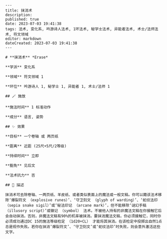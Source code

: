 
    ---
    title: 抹消术
    description: 
    published: true
    date: 2023-07-03 19:41:38
    tags: 法术, 变化系, 吟游诗人法术, 1环法术, 秘学士法术, 异能者法术, 术士/法师法术, 符文领域
    editor: markdown
    dateCreated: 2023-07-03 19:41:38
    ---

    # **抹消术** *Erase*

    **学派** 变化系 

    **领域** 符文领域 1

    **环位** 吟游诗人 1, 秘学士 1, 异能者 1, 术士/法师 1

    ## 🪄 施放

    **施法时间** 1 标准动作

    **成分** 语言, 姿势

    ## ✨ 效果 

    **目标** 一个卷轴 或 两页纸 

    **距离** 近距 (25尺+5尺/2等级)  

    **持续时间** 立即 

    **豁免** 见后文

    **法术抗力** 否

    ## 📖 描述

    抹消术可去除卷轴、一两页纸、羊皮纸、或者类似表面上的魔法或一般文稿。你可以籍该法术移除‘爆裂符文 （explosive runes）’、‘守卫刻文 （glyph of warding）’、‘蛇纹法印 （sepia snake sigil）’或‘秘法印记 （arcane mark）’，但不能移除‘谜幻手稿 （illusory script）’或徽记 （symbol） 法术。不被他人持有的非魔法文稿在你接触它后会自动抹消。否则，非魔法文稿有90%的机率被抹消。要抹消魔法文稿，你必须接触它，同时你必须成功通过DC 15的施法等级检定 （1d20+CL） 才能将其抹消。在该检定中投掷出自然1点总是视作失败。若你在抹消‘爆裂符文’、‘守卫刻文’或‘蛇纹法印’时失败，则会意外激活这些文字。
    